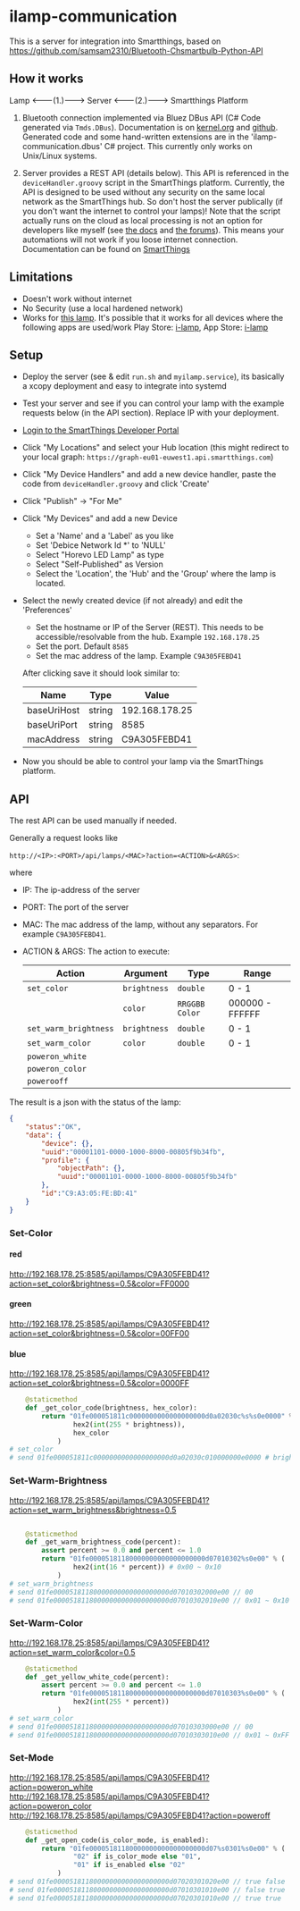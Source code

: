 # ilamp-communication

This is a server for integration into Smartthings, based on https://github.com/samsam2310/Bluetooth-Chsmartbulb-Python-API

## How it works

Lamp <---(1.)---> Server <---(2.)---> Smartthings Platform

1. Bluetooth connection implemented via Bluez DBus API (C# Code generated via `Tmds.DBus`). Documentation is on [kernel.org](https://git.kernel.org/pub/scm/bluetooth/bluez.git/tree/doc) and [github](https://github.com/RadiusNetworks/bluez/blob/master/doc/device-api.txt). Generated code and some hand-written extensions are in the 'ilamp-communication.dbus' C# project. This currently only works on Unix/Linux systems.

2. Server provides a REST API (details below). This API is referenced in the `deviceHandler.groovy` script in the SmartThings platform. Currently, the API is designed to be used without any security on the same local network as the SmartThings hub. So don't host the server publically (if you don't want the internet to control your lamps)! Note that the script actually runs on the cloud as local processing is not an option for developers like myself (see [the docs](https://community.smartthings.com/t/write-smartapp-to-run-locally/96808/2) and [the forums](https://support.smartthings.com/hc/en-us/articles/209979766-Local-processing)). This means your automations will not work if you loose internet connection. Documentation can be found on [SmartThings](https://docs.smartthings.com/en/latest/ref-docs/device-handler-ref.html)

## Limitations

- Doesn't work without internet
- No Security (use a local hardened network)
- Works for [this lamp](https://www.amazon.de/gp/product/B0774QKF8K/ref=ppx_yo_dt_b_asin_title_o02_s01?ie=UTF8&psc=1).
  It's possible that it works for all devices where the following apps are used/work Play Store: [i-lamp](https://play.google.com/store/apps/details?id=com.chipsguide.app.colorbluetoothlamp.v3.changda.gp&hl=de), App Store: [i-lamp](https://itunes.apple.com/us/app/i-lamp/id1140789133?mt=8)

## Setup

- Deploy the server (see & edit `run.sh` and `myilamp.service`), its basically a xcopy deployment and easy to integrate into systemd
- Test your server and see if you can control your lamp with the example requests below (in the API section). Replace IP with your deployment.
- [Login to the SmartThings Developer Portal](https://graph.api.smartthings.com/)
- Click "My Locations" and select your Hub location (this might redirect to your local graph: `https://graph-eu01-euwest1.api.smartthings.com`)
- Click "My Device Handlers" and add a new device handler, paste the code from `deviceHandler.groovy` and click 'Create'
- Click "Publish" -> "For Me"
- Click "My Devices" and add a new Device
  - Set a 'Name' and a 'Label' as you like
  - Set 'Debice Network Id *' to 'NULL'
  - Select "Horevo LED Lamp" as type
  - Select "Self-Published" as Version
  - Select the 'Location', the 'Hub' and the 'Group' where the lamp is located.
- Select the newly created device (if not already) and edit the 'Preferences'
  - Set the hostname or IP of the Server (REST). This needs to be accessible/resolvable from the hub. Example `192.168.178.25`
  - Set the port. Default `8585`
  - Set the mac address of the lamp. Example `C9A305FEBD41`

  After clicking save it should look similar to:

  | Name | Type | Value |
  | ---- | ---- | ----- |
  | baseUriHost | string | 192.168.178.25 |
  | baseUriPort | string | 8585 |
  | macAddress | string | C9A305FEBD41 |

- Now you should be able to control your lamp via the SmartThings platform.

## API

The rest API can be used manually if needed.

Generally a request looks like

`http://<IP>:<PORT>/api/lamps/<MAC>?action=<ACTION>&<ARGS>`:

where

- IP: The ip-address of the server
- PORT: The port of the server
- MAC: The mac address of the lamp, without any separators. For example `C9A305FEBD41`.
- ACTION & ARGS: The action to execute:

  | Action | Argument | Type | Range |
  |--------|-----------|------|-------|
  | `set_color` | `brightness` | `double` | 0 - 1 |
  |   | `color` | `RRGGBB Color` | 000000 - FFFFFF |
  | `set_warm_brightness` | `brightness` | `double` | 0 - 1 |
  | `set_warm_color` | `color` | `double` | 0 - 1 |
  | `poweron_white` |  |  | |
  | `poweron_color` |  |  | |
  | `powerooff` |  |  | |

The result is a json with the status of the lamp:

```json
{
    "status":"OK",
    "data": {
        "device": {},
        "uuid":"00001101-0000-1000-8000-00805f9b34fb",
        "profile": {
            "objectPath": {},
            "uuid":"00001101-0000-1000-8000-00805f9b34fb"
        },
        "id":"C9:A3:05:FE:BD:41"
    }
}
```

### Set-Color

#### red
http://192.168.178.25:8585/api/lamps/C9A305FEBD41?action=set_color&brightness=0.5&color=FF0000
#### green
http://192.168.178.25:8585/api/lamps/C9A305FEBD41?action=set_color&brightness=0.5&color=00FF00
#### blue
http://192.168.178.25:8585/api/lamps/C9A305FEBD41?action=set_color&brightness=0.5&color=0000FF

```python
    @staticmethod
    def _get_color_code(brightness, hex_color):
        return "01fe000051811c0000000000000000000d0a02030c%s%s0e0000" % (
                hex2(int(255 * brightness)),
                hex_color
            )
# set_color
# send 01fe000051811c0000000000000000000d0a02030c010000000e0000 # brightness 01RRGGBB
```

### Set-Warm-Brightness

http://192.168.178.25:8585/api/lamps/C9A305FEBD41?action=set_warm_brightness&brightness=0.5

```python

    @staticmethod
    def _get_warm_brightness_code(percent):
        assert percent >= 0.0 and percent <= 1.0
        return "01fe00005181180000000000000000000d07010302%s0e00" % (
                hex2(int(16 * percent)) # 0x00 ~ 0x10
            )
# set_warm_brightness
# send 01fe00005181180000000000000000000d07010302000e00 // 00
# send 01fe00005181180000000000000000000d07010302010e00 // 0x01 ~ 0x10 ... hex2(int(16 * percent))
```

### Set-Warm-Color

http://192.168.178.25:8585/api/lamps/C9A305FEBD41?action=set_warm_color&color=0.5

```python
    @staticmethod
    def _get_yellow_white_code(percent):
        assert percent >= 0.0 and percent <= 1.0
        return "01fe00005181180000000000000000000d07010303%s0e00" % (
                hex2(int(255 * percent))
            )
# set_warm_color
# send 01fe00005181180000000000000000000d07010303000e00 // 00
# send 01fe00005181180000000000000000000d07010303010e00 // 0x01 ~ 0xFF ... hex2(int(255 * percent))
```

### Set-Mode

http://192.168.178.25:8585/api/lamps/C9A305FEBD41?action=poweron_white
http://192.168.178.25:8585/api/lamps/C9A305FEBD41?action=poweron_color
http://192.168.178.25:8585/api/lamps/C9A305FEBD41?action=poweroff

```python
    @staticmethod
    def _get_open_code(is_color_mode, is_enabled):
        return "01fe00005181180000000000000000000d07%s0301%s0e00" % (
                "02" if is_color_mode else "01",
                "01" if is_enabled else "02"
            )
# send 01fe00005181180000000000000000000d07020301020e00 // true false
# send 01fe00005181180000000000000000000d07010301010e00 // false true
# send 01fe00005181180000000000000000000d07020301010e00 // true true
```